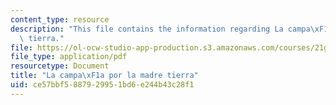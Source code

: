 ```yaml
---
content_type: resource
description: "This file contains the information regarding La campa\xF1a por la madre\
  \ tierra."
file: https://ol-ocw-studio-app-production.s3.amazonaws.com/courses/21g-711-advanced-spanish-conversation-and-composition-spring-2014/ce57bbf5887929951bd6e244b43c28f1_MIT21G_711S14_Madre.pdf
file_type: application/pdf
resourcetype: Document
title: "La campa\xF1a por la madre tierra"
uid: ce57bbf5-8879-2995-1bd6-e244b43c28f1
---
```

